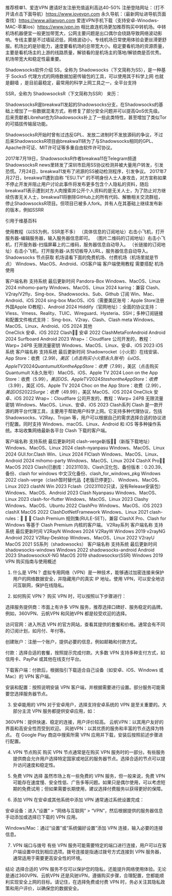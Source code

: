推荐榜单1、爱连VPN 邀请好友注册充值返利高达40-50% 
注册登陆网址：（打不开请点击下面导航）https://www.iovevpn.com
永久导航：（最新网址进导航页面查找）https://www.ailianvpn.com
爱连VPN手机下载（支持安卓-Winodws-MAC-苹果ios）https://www.ivpn.im
相比直连机场更加推荐购买中转机场。中转机场机器便宜一般更加带宽大，公网主要问题是出口偶尔会绕路导致网络波动影响。专线主要是不过墙延迟低，网络波动小，专线机场日常使用体验会更丝滑更舒服。机场比的是钞能力，速度要看机场的总带宽大小。稳定要看机场的资源质量，主要是看机场主的上游的线路质量，解锁看的是机场主的落地/解锁商是否优秀。机场带宽大和稳定性最重要。

Shadowsocks软件介绍
SS，全称为 Shadowsocks（下文简称为SS），是一种基于 Socks5 代理方式的网络数据加密传输包的工具，可以使用其于科学上网 也就是翻墙 ，是目前最稳定，最常用的科学上网工具之一，全平台支持

SSR，全称为 ShadowsocksR（下文简称为SSR） 来历：

ShadowsocksR是breakwa11发起的Shadowsocks分支，在Shadowsocks的基础上增加了一些数据混淆方式，称修复了部分安全问题并可以提高QoS优先级。后来贡献者Librehat也为Shadowsocks补上了一些此类特性，甚至增加了类似Tor的可插拔传输层功能。

ShadowsocksR开始时曾有过违反GPL、发放二进制时不发放源码的争议，不过后来ShadowsocksR项目由breakwa11转为了与Shadowsocks相同的GPL、Apache许可证、MIT许可证等多重自由软件许可协议。

2017年7月19日，ShadowsocksR作者breakwa11在Telegram频道ShadowsocksR news里转发了深圳市启用SS协议检测并被大量用户转发，引发恐慌。7月24日，breakwa11发布了闭源的SS被动检测程序，引发争议。 2017年7月27日，breakwa11遭到自称 “ESU.TV” 的不明身份人士人身攻击，对方宣称如果不停止开发并阻止用户讨论此事件将发布更多包含个人隐私的资料，随后breakwa11表示遭到对方人肉搜索并公开个人资料的是无关人士，为了防止对方继续伤害无关人士，breakwa11将删除GitHub上的所有代码、解散相关交流群组，停止ShadowsocksR项目。但项目已被多人fork。并有人在其基础上继续发布新的版本，例如SSRR

引用于维基百科

使用教程（以SS为例，SSR差不多）
（具体信息的订阅地址）右击小飞机，打开服务器-编辑服务器，输入服务器信息即可。
（图片二维码的订阅地址）右击小飞机，打开服务器-扫描屏幕上的二维码，服务器信息自动导入。
（长链接的订阅地址）右击小飞机，打开服务器-从剪切板导入URL，服务器信息自动导入。
Shadowsocks 节点获取
机场请看下面的免费机场、付费机场（机场里就是节点）
Windows、MacOS、Android、iOS客户端
客户端使用教程 需要搭配 机场 使用

客户端名称	支持系统	最后更新时间
Pandora-Box	Windows、MacOS、Linux	2024
mihomo-party	Windows、MacOS、Linux	2024
karing：兼容 Clash、V2ray/V2fly、Sing-box、Shadowsocks、Sub、Github 订阅	Win、Mac、Android、iOS	2024
sing-box	MacOS、iOS（需要美区账号：Apple Store注册外国Apple ID教程）、Android	2024
Hiddify（官网地址）：全面的协议支持：Vless、Vmess、Reality、TUIC、Wireguard、Hysteria、SSH；多种订阅链接和配置文件格式支持： Sing-box、V2ray、Clash、Clash meta	Windows、MacOS、Linux、Android、iOS	2024
其他	
OneClick	安卓、iOS	2022
Clash👍🏻	安卓	2022
ClashMetaForAndroid	Android	2024
Surfboard	Android	2023
Wrap+：Cloudflare 公司开发的，教程：Warp+ 24PB 无限流量密钥	Windows、MacOS、Linux、安卓、iOS	2023
iOS系统
客户端名称	支持系统	最后更新时间
Shadowrocket（小火箭）在线安装、App Store：收费（$2.99)，美区（点击购买小火箭永久账号）👍	iOS、Apple TV	2024
Quantumult X on the App Store：收费（$7.99），美区（点击购买Quantumult X永久账号）	MacOS、iOS、Apple TV	2024
Loon on the App Store：收费（$5.99），美区	iOS、Apple TV	2024
Stash on the App Store：收费（$3.99），美区	iOS、Apple TV	2024
Choc on the App Store：收费（$2.99），美区	iOS	2022
Surge：收费（$49.99），美区	MacOS、iOS	2024
OneClick	安卓、iOS	2022
Wrap+：Cloudflare 公司开发的，教程：Warp+ 24PB 无限流量密钥	Windows、MacOS、Linux、安卓、iOS	2023
Clash系列
Clash 是一款开源的跨平台代理工具，主要用于帮助用户科学上网。它支持多种代理协议，包括 Shadowsocks、V2Ray、Trojan 等，用户可以根据自己的需求选择合适的协议进行配置。同时支持 Windows、macOS、Linux、Android 和 iOS 等多种操作系统。本站收集网络最新各平台 Clash 下载的客户端。

客户端名称	支持系统	最后更新时间
clash-verge新版👍🏻（新版下载地址）	Windows、MacOS、Linux	2024
clash-nyanpasu	Windows、MacOS、Linux	2024
GUI.for.Clash	Win、Linux	2024
FlClash	Windows、MacOS、Linux、Android	2024
mihomo-party	Windows、MacOS、Linux	2024
ClashX Pro👍🏻	MacOS	2023
Clash(已删库：20231103)、Clash汉化包、备份版本：0.20.39、备份、clash for windows 中文汉化备份、clash_for_windows_pkg	Windows	2022
clash-verge（clash暂时替代品【老版已停更】）、	Windows、MacOS、Linux	2023
clashN	Win	2023
Fclash（20231102只读，没有Release安装包）	Windows、MacOS、Android	2023
Clash Nyanpasu	Windows、MacOS、Linux	2023
clash-for-flutter	Windows、MacOS、Linux	2023
Clashy	Windows、MacOS、Ubuntu	2022
ClashPro	Windows、MacOS、iOS	2023
clashX	MacOS	2022
ClashDotNetFramework	Windows、Linux	2021
clash-rules：🦄️ 🎃 👻 Clash Premium 规则集(RULE-SET)，兼容 ClashX Pro、Clash for Windows 等基于 Clash Premium 内核的客户端。
V2Ray系列
客户端名称	支持系统	最后更新时间
V2RayN	Windows	2024
V2RayW	Windows	2019
v2rayNG	Android	2022
V2Ray-Desktop	Windows、MacOS、Linux	2022
V2rayU	MacOS	2021
SS系列（shadowsocks）
客户端名称	支持系统	最后更新时间
shadowsocks-windows	Windows	2022
shadowsocks-android	Android	2023
ShadowsocksX-NG	MacOS	2019
shadowsocksr(SSR)	Windows	2019
VPN 购买指南与使用概述
1. 什么是 VPN？
虚拟专用网络（VPN）是一种技术，能够通过加密连接来保护用户的网络数据安全，并隐藏用户的真实 IP 地址。使用 VPN，可以安全地访问互联网，保护在线隐私。

2. 如何购买 VPN？
购买 VPN 时，可以按照以下步骤进行：

选择服务提供商：市面上有许多 VPN 服务，推荐选择口碑好、服务稳定的品牌。例如，360VPN、云帆VPN 和风驰VPN 都是较受欢迎的选择。

访问官网：进入所选 VPN 的官方网站，查看其提供的套餐和价格。通常会有不同的订阅计划，如月付、年付等。

创建账户：注册一个账户，提供必要的信息，例如邮箱和付款方式。

付款：选择合适的套餐，按照提示完成付款。大多数 VPN 支持多种支付方式，如信用卡、PayPal 或其他在线支付平台。

下载客户端：付款后，根据指引下载适合自己设备（如安卓、iOS、Windows 或 Mac）的 VPN 客户端。

安装和配置：按照说明安装 VPN 客户端，并根据需要进行设置。部分服务可能需要您选择服务器节点。

3. 安卓能用的 VPN
对于安卓用户，选择支持安卓系统的 VPN 是至关重要的。大部分主流 VPN 服务都提供安卓应用，如：

360VPN：提供快速、稳定的连接，用户评价较高。
云帆VPN：以其用户友好的界面和高安全性而受到欢迎。
风驰VPN：以其优质的服务和丰富的节点选择为特点。
在 Google Play 商店中搜索所需 VPN 应用并下载，安装后按照前述步骤进行配置。

4. VPN 节点购买
购买 VPN 节点通常是在购买 VPN 服务时的一部分。有些服务提供商会允许用户选择特定国家或地区的服务器节点。选择合适的节点可以提升访问速度和稳定性。

5. 免费 VPN 选择
虽然市场上有一些免费的 VPN 服务，但一般来说，免费 VPN 可能存在速度慢、安全性低、广告多等问题。如果只是偶尔使用，可以考虑短期的免费试用；但如果需要长期使用，建议选择付费服务以获得更好的保障。

6. 添加 VPN
在安卓或其他系统中添加 VPN 通常通过系统设置完成：

安卓设备：进入“设置” > “网络与互联网” > “VPN”，然后根据提供的服务器信息手动添加或选择已下载的 VPN 应用。

Windows/Mac：通过“设置”或“系统偏好设置”添加 VPN 连接，输入必要的连接信息。

7. VPN 端口与拨号
有些 VPN 服务可能需要特定的端口进行连接，用户可以在客户端设置中找到相应选项。拨号连接是指通过拨号方式连接到 VPN 服务器，通常适用于需要更高安全性的环境。

结论
选择合适的 VPN 服务不仅可以保护您的隐私，还能提升网络使用体验。无论是通过360VPN、云帆VPN 还是风驰VPN，遵循购买步骤，合理配置，您都能顺利实现安全上网的目标。请记住，在选择免费或付费 VPN 时，务必关注其隐私政策和用户评价，以确保您的数据安全。
